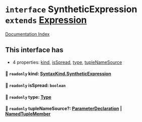 # `interface` SyntheticExpression `extends` [Expression](../interface.Expression/README.md)

[Documentation Index](../README.md)

## This interface has

- 4 properties:
[kind](#-readonly-kind-syntaxkindsyntheticexpression),
[isSpread](#-readonly-isspread-boolean),
[type](#-readonly-type-type),
[tupleNameSource](#-readonly-tuplenamesource-parameterdeclaration--namedtuplemember)


#### 📄 `readonly` kind: [SyntaxKind.SyntheticExpression](../enum.SyntaxKind/README.md#syntheticexpression--237)



#### 📄 `readonly` isSpread: `boolean`



#### 📄 `readonly` type: [Type](../interface.Type/README.md)



#### 📄 `readonly` tupleNameSource?: [ParameterDeclaration](../interface.ParameterDeclaration/README.md) | [NamedTupleMember](../interface.NamedTupleMember/README.md)



